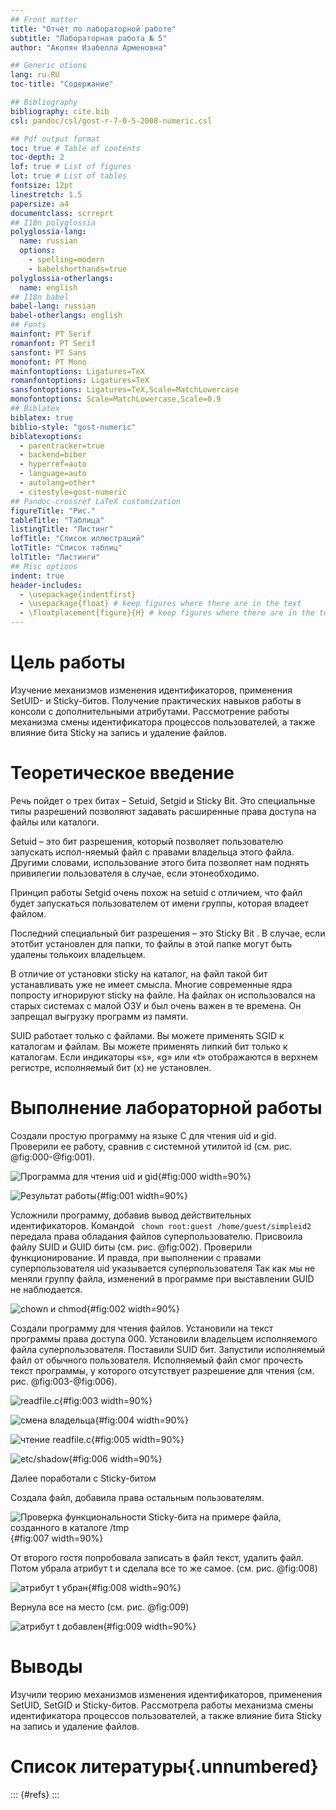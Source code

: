 ```yaml
---
## Front matter
title: "Отчёт по лабораторной работе"
subtitle: "Лабораторная работа № 5"
author: "Акопян Изабелла Арменовна"

## Generic otions
lang: ru-RU
toc-title: "Содержание"

## Bibliography
bibliography: cite.bib
csl: pandoc/csl/gost-r-7-0-5-2008-numeric.csl

## Pdf output format
toc: true # Table of contents
toc-depth: 2
lof: true # List of figures
lot: true # List of tables
fontsize: 12pt
linestretch: 1.5
papersize: a4
documentclass: scrreprt
## I18n polyglossia
polyglossia-lang:
  name: russian
  options:
	- spelling=modern
	- babelshorthands=true
polyglossia-otherlangs:
  name: english
## I18n babel
babel-lang: russian
babel-otherlangs: english
## Fonts
mainfont: PT Serif
romanfont: PT Serif
sansfont: PT Sans
monofont: PT Mono
mainfontoptions: Ligatures=TeX
romanfontoptions: Ligatures=TeX
sansfontoptions: Ligatures=TeX,Scale=MatchLowercase
monofontoptions: Scale=MatchLowercase,Scale=0.9
## Biblatex
biblatex: true
biblio-style: "gost-numeric"
biblatexoptions:
  - parentracker=true
  - backend=biber
  - hyperref=auto
  - language=auto
  - autolang=other*
  - citestyle=gost-numeric
## Pandoc-crossref LaTeX customization
figureTitle: "Рис."
tableTitle: "Таблица"
listingTitle: "Листинг"
lofTitle: "Список иллюстраций"
lotTitle: "Список таблиц"
lolTitle: "Листинги"
## Misc options
indent: true
header-includes:
  - \usepackage{indentfirst}
  - \usepackage{float} # keep figures where there are in the text
  - \floatplacement{figure}{H} # keep figures where there are in the text
---
```


# Цель работы

Изучение механизмов изменения идентификаторов, применения SetUID- и Sticky-битов. Получение практических навыков работы в консоли с дополнительными атрибутами. Рассмотрение работы механизма смены идентификатора процессов пользователей, а также влияние бита Sticky на запись и удаление файлов.    

# Теоретическое введение

Речь пойдет о трех битах – Setuid, Setgid и Sticky Bit. Это специальные типы разрешений позволяют задавать расширенные права доступа на файлы или каталоги.

Setuid – это бит разрешения, который позволяет пользователю запускать испол-няемый файл с правами владельца этого файла. Другими словами, использование этого бита позволяет нам поднять привилегии пользователя в случае, если этонеобходимо. 

Принцип работы Setgid очень похож на setuid с отличием, что файл будет запускаться пользователем от имени группы, которая владеет файлом.

Последний специальный бит разрешения – это Sticky Bit . В случае, если этотбит установлен для папки, то файлы в этой папке могут быть удалены толькоих владельцем. 

В отличие от установки sticky на каталог, на файл такой бит устанавливать уже не имеет смысла. Многие современные ядра попросту игнорируют sticky на файле. На файлах он использовался на старых системах с малой ОЗУ и был очень важен в те времена. Он запрещал выгрузку программ из памяти.

SUID работает только с файлами.
Вы можете применять SGID к каталогам и файлам.
Вы можете применять липкий бит только к каталогам.
Если индикаторы «s», «g» или «t» отображаются в верхнем регистре, исполняемый бит (x) не установлен.

# Выполнение лабораторной работы

Создали простую программу на языке С для чтения uid и gid. Проверили ее работу, сравнив с системной утилитой id (см. рис. @fig:000-@fig:001).      

![Программа для чтения uid и gid](image/1.png){#fig:000 width=90%}   


![Результат работы](image/2.png){#fig:001 width=90%}   


Усложнили программу, добавив вывод действительных идентификаторов. Командой ``` chown root:guest /home/guest/simpleid2``` передала права обладания файлов суперпользователю. Присвоила файлу SUID и GUID биты (см. рис. @fig:002). Проверили функционирование. И правда, при выполнении с правами суперпользователя uid указывается суперпользователя  Так как мы не меняли группу файла, изменений в программе при выставлении GUID не наблюдается.   

![chown и chmod](image/2,5.png){#fig:002 width=90%}   

Создали программу для чтения файлов. Установили на текст программы права доступа 000. Установили владельцем исполняемого файла суперпользователя. Поставили SUID бит. Запустили исполняемый файл от обычного пользователя. Исполняемый файл смог прочесть текст программы, у которого отсутствует разрешение для чтения (см. рис. @fig:003-@fig:006).    

![readfile.c](image/3.png){#fig:003 width=90%}   

![смена владельца](image/4.png){#fig:004 width=90%}   

![чтение readfile.c](image/5.png){#fig:005 width=90%}  

![etc/shadow](image/6.png){#fig:006 width=90%}  

Далее поработали с Sticky-битом

Создала файл, добавила права остальным пользователям. 

![Проверка функциональности Sticky-бита на примере файла, созданного в каталоге /tmp](image/7.png){#fig:007 width=90%}        

От второго гостя попробовала записать в файл текст, удалить файл. Потом убрала атрибут t и сделала все то же самое. (см. рис. @fig:008)

![атрибут t убран](image/8.png){#fig:008 width=90%}  

Вернула все на место  (см. рис. @fig:009)

![атрибут t добавлен](image/9.png){#fig:009 width=90%}  

# Выводы

Изучили теорию механизмов изменения идентификаторов, применения SetUID, SetGID и Sticky-битов. Рассмотрела работы механизма смены идентификатора процессов пользователей, а также влияние бита Sticky на запись и удаление файлов.

# Список литературы{.unnumbered}

::: {#refs} 
:::

